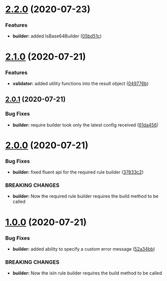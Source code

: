# [2.2.0](https://github.com/ziccardi/json-data-validator/compare/2.1.0...2.2.0) (2020-07-23)


### Features

* **builder:** added IsBase64Builder ([05bd51c](https://github.com/ziccardi/json-data-validator/commit/05bd51ce2d4eb1f8979bf38ce9f3d0f876f03b62))



# [2.1.0](https://github.com/ziccardi/json-data-validator/compare/2.0.1...2.1.0) (2020-07-21)


### Features

* **validator:** added utility functions into the result object ([049776b](https://github.com/ziccardi/json-data-validator/commit/049776bbff502c04fb79c8fb9cfc2f9b3552fb31))



## [2.0.1](https://github.com/ziccardi/json-data-validator/compare/2.0.0...2.0.1) (2020-07-21)


### Bug Fixes

* **builder:** require builder took only the latest config received ([61da456](https://github.com/ziccardi/json-data-validator/commit/61da45603f4a0e4acee5fbcc7d3b917f8e1312a6))



# [2.0.0](https://github.com/ziccardi/json-data-validator/compare/1.0.0...2.0.0) (2020-07-21)


### Bug Fixes

* **builder:** fixed fluent api for the required rule builder ([37833c2](https://github.com/ziccardi/json-data-validator/commit/37833c2278673ee1cb015bb00c2c5e6a088be53b))


### BREAKING CHANGES

* **builder:** Now the required rule builder requires the build method
to be called



# [1.0.0](https://github.com/ziccardi/json-data-validator/compare/0.6.3...1.0.0) (2020-07-21)


### Bug Fixes

* **builder:** added ability to specify a custom error message ([52a34bb](https://github.com/ziccardi/json-data-validator/commit/52a34bb05b30d203180f52c168730c1c38b1666c))


### BREAKING CHANGES

* **builder:** Now the isIn rule builder requires the build method to
be called



